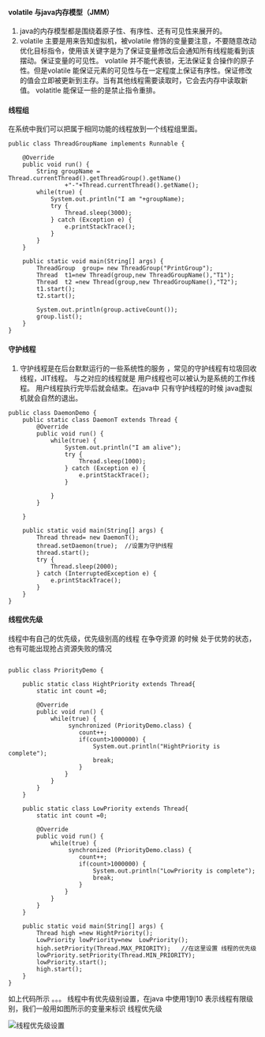 #### volatile 与java内存模型（JMM）
1. java的内存模型都是围绕着原子性、有序性、还有可见性来展开的。
2. volatile 主要是用来告知虚拟机，被volatile 修饰的变量要注意，不要随意改动优化目标指令，使用该关键字是为了保证变量修改后会通知所有线程能看到该摆动。保证变量的可见性。 volatile  并不能代表锁，无法保证复合操作的原子性。但是volatile 能保证元素的可见性与在一定程度上保证有序性。保证修改的值会立即被更新到主存。当有其他线程需要读取时，它会去内存中读取新值。 volatitle 能保证一些的是禁止指令重排。
#### 线程组
在系统中我们可以把属于相同功能的线程放到一个线程组里面。
```
public class ThreadGroupName implements Runnable {

	@Override
	public void run() {
		String groupName = Thread.currentThread().getThreadGroup().getName()
				+"-"+Thread.currentThread().getName();
		while(true) {
			System.out.println("I am "+groupName);
			try {
				Thread.sleep(3000);
			} catch (Exception e) {
				e.printStackTrace();
			}
		}
	}
	
	public static void main(String[] args) {
		ThreadGroup  group= new ThreadGroup("PrintGroup");
		Thread  t1=new Thread(group,new ThreadGroupName(),"T1");
		Thread  t2 =new Thread(group,new ThreadGroupName(),"T2");
		t1.start();
		t2.start();
		
		System.out.println(group.activeCount());
		group.list();
	}
}

```

#### 守护线程
1. 守护线程是在后台默默运行的一些系统性的服务 ，常见的守护线程有垃圾回收线程，JIT线程。 与之对应的线程就是 用户线程也可以被认为是系统的工作线程。 用户线程执行完毕后就会结束。在java中 只有守护线程的时候  java虚拟机就会自然的退出。
```
public class DaemonDemo {
	public static class DaemonT extends Thread {
		@Override
		public void run() {
			while(true) {
				System.out.println("I am alive");
				try {
					Thread.sleep(1000);
				} catch (Exception e) {
					e.printStackTrace();
				}
				
			}
		}
		
	}

	public static void main(String[] args) {
		Thread thread= new DaemonT();
		thread.setDaemon(true);  //设置为守护线程
		thread.start();
		try {
			Thread.sleep(2000);
		} catch (InterruptedException e) {
			e.printStackTrace();
		}
	}
}
```
#### 线程优先级
线程中有自己的优先级，优先级别高的线程 在争夺资源 的时候 处于优势的状态，也有可能出现抢占资源失败的情况
```

public class PriorityDemo {

	public static class HightPriority extends Thread{
		static int count =0;
		
		@Override
		public void run() {
			while(true) {
				 synchronized (PriorityDemo.class) {
					count++;
					if(count>1000000) {
						System.out.println("HightPriority is complete");
						break;
					}
				}
			}
		}
	}
	
	public static class LowPriority extends Thread{
		static int count =0;
		
		@Override
		public void run() {
			while(true) {
				 synchronized (PriorityDemo.class) {
					count++;
					if(count>1000000) {
						System.out.println("LowPriority is complete");
						break;
					}
				}
			}
		}
	}
	
	public static void main(String[] args) {
		Thread high =new HightPriority();
		LowPriority lowPriority=new  LowPriority();
		high.setPriority(Thread.MAX_PRIORITY);   //在这里设置 线程的优先级
		lowPriority.setPriority(Thread.MIN_PRIORITY);  
		lowPriority.start();
		high.start();
	}
}
```
如上代码所示 。。。 线程中有优先级别设置，在java 中使用1到10 表示线程有限级别，我们一般用如图所示的变量来标识 线程优先级

![线程优先级设置](http://upload-images.jianshu.io/upload_images/4237685-f2e13f104247ed62.png?imageMogr2/auto-orient/strip%7CimageView2/2/w/1240)

